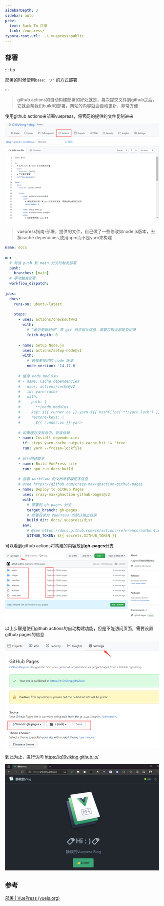 ```yaml
---
sidebarDepth: 3
sidebar: auto
prev:
  text: Back To 目录
  link: /vuepress/
typora-root-url: ..\.vuepress\public
---
```


## 部署

::: tip 

部署的时候使用`base: '/'` 的方式部署

:::

> github actions的自动构建部署的好处就是，每次提交文件到github之后，它就会帮我们build和部署，网站的内容就会自动更新，非常方便

使用github actions来部署vuepress，将官网的提供的文件复制进来

<img src="/images/vuepress/image-20211126110724435.png" alt="image-20211126110724435" style="zoom:50%;" />

> vuepress指南-部署，提供的文件，自己做了一些修改如node.js版本，去掉cache dependcies,使用npm而不是yarn来构建

```yml {26-35}
name: docs

on:
  # 每当 push 到 main 分支时触发部署
  push:
    branches: [main]
  # 手动触发部署
  workflow_dispatch:

jobs:
  docs:
    runs-on: ubuntu-latest

    steps:
      - uses: actions/checkout@v2
        with:
          # “最近更新时间” 等 git 日志相关信息，需要拉取全部提交记录
          fetch-depth: 0

      - name: Setup Node.js
        uses: actions/setup-node@v1
        with:
          # 选择要使用的 node 版本
          node-version: '14.17.6'

      # 缓存 node_modules
      # - name: Cache dependencies
      #   uses: actions/cache@v2
      #   id: yarn-cache
      #   with:
      #     path: |
      #       **/node_modules
      #     key: ${{ runner.os }}-yarn-${{ hashFiles('**/yarn.lock') }}
      #     restore-keys: |
      #       ${{ runner.os }}-yarn-

      # 如果缓存没有命中，安装依赖
      - name: Install dependencies
        if: steps.yarn-cache.outputs.cache-hit != 'true'
        run: yarn --frozen-lockfile

      # 运行构建脚本
      - name: Build VuePress site
        run: npm run docs:build

      # 查看 workflow 的文档来获取更多信息
      # @see https://github.com/crazy-max/ghaction-github-pages
      - name: Deploy to GitHub Pages
        uses: crazy-max/ghaction-github-pages@v2
        with:
          # 部署到 gh-pages 分支
          target_branch: gh-pages
          # 部署目录为 VuePress 的默认输出目录
          build_dir: docs/.vuepress/dist
        env:
          # @see https://docs.github.com/cn/actions/reference/authentication-in-a-workflow#about-the-github_token-secret
          GITHUB_TOKEN: ${{ secrets.GITHUB_TOKEN }}

```



可以看到github actions将构建的内容放到**gh-pages**分支

<img src="/images/vuepress/image-20211126134357721.png" alt="image-20211126134357721" style="zoom:50%;" />

以上步骤是使用github actions的自动构建功能，但是不能访问页面，需要设置github pages的信息

<img src="/images/vuepress/image-20211126140058431.png" alt="image-20211126140058431" style="zoom:70%;" />

到此为止，进行访问 https://q10viking.github.io/

<img src="/images/vuepress/image-20211126135116578.png" alt="image-20211126135116578" style="zoom:50%;" />



## 参考

[部署 | VuePress (vuejs.org)](https://v2.vuepress.vuejs.org/zh/guide/deployment.html#github-pages)

